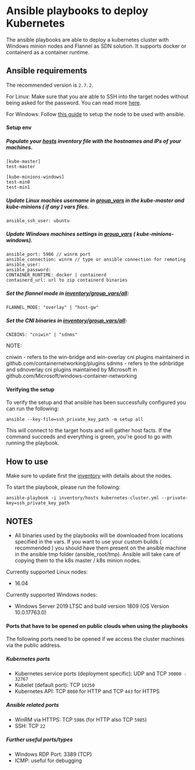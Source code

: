 # Ansible playbooks to deploy Kubernetes

The ansible playbooks are able to deploy a kubernetes cluster with
Windows minion nodes and Flannel as SDN solution.
It supports docker or containerd as a container runtime.

## Ansible requirements

The recommended version is `2.7.2`.

For Linux: Make sure that you are able to SSH into the target nodes without being
asked for the password. You can read more [here](http://docs.ansible.com/ansible/latest/user_guide/intro_getting_started.html).

For Windows: Follow [this guide](https://docs.ansible.com/ansible/devel/user_guide/windows_setup.html)
to setup the node to be used with ansible.

#### Setup env

##### Populate your [hosts](/inventory/hosts) inventory file with the hostnames and IPs of your machines.

```
[kube-master]
test-master

[kube-minions-windows]
test-min0
test-min1

```

##### Update Linux machies username in [group_vars](/inventory/group_vars) in the kube-master and kube-minions ( if any ) vars files.

```
ansible_ssh_user: ubuntu
```

##### Update Windows machines settings in  [group_vars](/inventory/group_vars) ( kube-minions-windows).

```
ansible_port: 5986 // winrm port
ansible_connection: winrm // type or ansible connection for remoting
ansible_user: 
ansible_password:
CONTAINER_RUNTIME: docker | containerd 
containerd_url: url to zip containerd binaries
```

##### Set the flannel mode in [inventory/group_vars/all](/inventory/group_vars/all):

```
FLANNEL_MODE: "overlay" | "host-gw"
```

##### Set the CNI binaries in [inventory/group_vars/all](/inventory/group_vars/all):

```
CNIBINS: "cniwin" | "sdnms"
```

NOTE: 

cniwin - refers to the win-bridge and win-overlay cni plugins maintainerd in github.com/containernetworking/plugins
sdnms  - refers to the sdnbridge and sdnoverlay cni plugins maintained by Microsoft in github.com/Microsoft/windows-container-networking

#### Verifying the setup

To verify the setup and that ansible has been successfully configured you can run the following:

```
ansible --key-file=ssh_private_key_path -m setup all
```

This will connect to the target hosts and will gather host facts.
If the command succeeds and everything is green, you're good to go with running the playbook.

## How to use

Make sure to update first the [inventory](/contrib/inventory) with
details about the nodes.

To start the playbook, please run the following:
```
ansible-playbook -i inventory/hosts kubernetes-cluster.yml --private-key=ssh_private_key_path
```

## NOTES

- All binaries used by the playbooks will be downloaded from locations specified in the vars. If you want to use your custom
builds ( recommended ) you should have them present on the ansible machine in the ansible tmp folder (ansible_root/tmp). Ansible will take care of copying them to the k8s master / k8s minion nodes.

Currently supported Linux nodes:
- 16.04

Currently supported Windows nodes:
- Windows Server 2019 LTSC and build version 1809 (OS Version 10.0.17763.0)

#### Ports that have to be opened on public clouds when using the playbooks

The following ports need to be opened if we access the cluster machines via the public address.

##### Kubernetes ports

- Kubernetes service ports (deployment specific): UDP and TCP `30000 - 32767`
- Kubelet (default port): TCP `10250`
- Kubernetes API: TCP `8080` for HTTP and TCP `443` for HTTPS

##### Ansible related ports

- WinRM via HTTPS: TCP `5986` (for HTTP also TCP `5985`)
- SSH: TCP `22`

##### Further useful ports/types

- Windows RDP Port: 3389 (TCP)
- ICMP: useful for debugging

